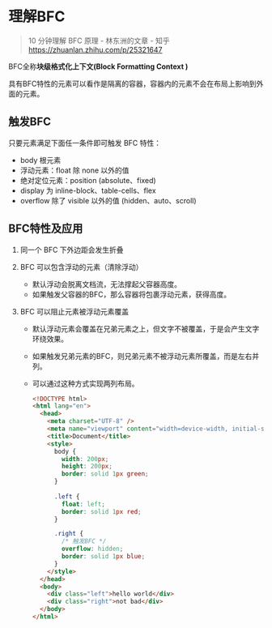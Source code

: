# 理解BFC

>  10 分钟理解 BFC 原理 - 林东洲的文章 - 知乎 https://zhuanlan.zhihu.com/p/25321647

BFC全称**块级格式化上下文(Block Formatting Context )**

具有BFC特性的元素可以看作是隔离的容器，容器内的元素不会在布局上影响到外面的元素。

## 触发BFC

只要元素满足下面任一条件即可触发 BFC 特性：

- body 根元素
- 浮动元素：float 除 none 以外的值
- 绝对定位元素：position (absolute、fixed)
- display 为 inline-block、table-cells、flex
- overflow 除了 visible 以外的值 (hidden、auto、scroll)

## BFC特性及应用

1. 同一个 BFC 下外边距会发生折叠

2. BFC 可以包含浮动的元素（清除浮动）

   - 默认浮动会脱离文档流，无法撑起父容器高度。
   - 如果触发父容器的BFC，那么容器将包裹浮动元素，获得高度。

3. BFC 可以阻止元素被浮动元素覆盖

   - 默认浮动元素会覆盖在兄弟元素之上，但文字不被覆盖，于是会产生文字环绕效果。

   - 如果触发兄弟元素的BFC，则兄弟元素不被浮动元素所覆盖，而是左右并列。

   - 可以通过这种方式实现两列布局。

     ```html
     <!DOCTYPE html>
     <html lang="en">
       <head>
         <meta charset="UTF-8" />
         <meta name="viewport" content="width=device-width, initial-scale=1.0" />
         <title>Document</title>
         <style>
           body {
             width: 200px;
             height: 200px;
             border: solid 1px green;
           }
           
           .left {
             float: left;
             border: solid 1px red;
           }
     
           .right {
             /* 触发BFC */
             overflow: hidden; 
             border: solid 1px blue;
           }
         </style>
       </head>
       <body>
         <div class="left">hello world</div>
         <div class="right">not bad</div>
       </body>
     </html>
     ```

     

   

